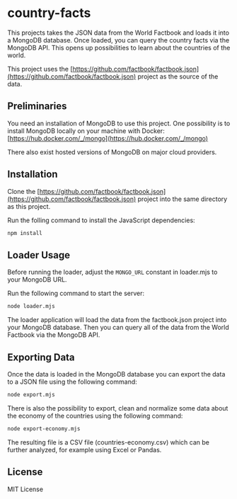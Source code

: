 # country-facts

This projects takes the JSON data from the World Factbook and loads it into a MongoDB database.
Once loaded, you can query the country facts via the MongoDB API. This opens up possibilities to
learn about the countries of the world.

This project uses the [https://github.com/factbook/factbook.json](https://github.com/factbook/factbook.json)
project as the source of the data.

## Preliminaries

You need an installation of MongoDB to use this project. One possibility is to install MongoDB locally on your machine with Docker:
[https://hub.docker.com/_/mongo](https://hub.docker.com/_/mongo)

There also exist hosted versions of MongoDB on major cloud providers.

## Installation

Clone the [https://github.com/factbook/factbook.json](https://github.com/factbook/factbook.json) project into the same directory as this project.

Run the folling command to install the JavaScript dependencies:

```bash
npm install
```

## Loader Usage

Before running the loader, adjust the `MONGO_URL` constant in loader.mjs to your MongoDB URL.

Run the following command to start the server:

```bash
node loader.mjs
```

The loader application will load the data from the factbook.json project into your MongoDB database.
Then you can query all of the data from the World Factbook via the MongoDB API.

## Exporting Data

Once the data is loaded in the MongoDB database you can export the data to a JSON file using the following command:

```bash
node export.mjs
```

There is also the possibility to export, clean and normalize some data about the economy of the countries using the following command:

```bash
node export-economy.mjs
```

The resulting file is a CSV file (countries-economy.csv) which can be further analyzed, for example using Excel or Pandas.

## License

MIT License
